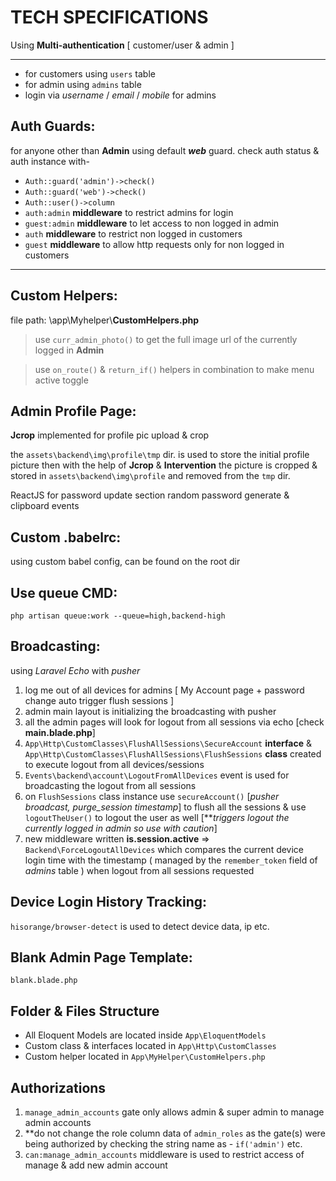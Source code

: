 # TECH SPECIFICATIONS #

Using **Multi-authentication** [ customer/user & admin ]

----------
- for  customers using `users` table
- for admin using `admins` table
- login via *username* / *email* / *mobile* for admins

## Auth Guards: ##
for anyone other than **Admin** using default ***web*** guard.
check auth status & auth instance with-



- `Auth::guard('admin')->check()` 
- `Auth::guard('web')->check()`
- `Auth::user()->column`
- `auth:admin` **middleware** to restrict admins for login
- `guest:admin` **middleware** to let access to non logged in admin
- `auth` **middleware** to restrict non logged in customers
- `guest` **middleware** to allow http requests only for non logged in customers



----------



## Custom Helpers: ##

file path: \app\Myhelper\\**CustomHelpers.php**

> use `curr_admin_photo()` to get the full image url of the currently logged in **Admin**


> use `on_route()` & `return_if()` helpers in combination to make menu active toggle



## Admin Profile Page: ##

**Jcrop** implemented for profile pic upload & crop <br>

the `assets\backend\img\profile\tmp` dir. is used to store the initial profile picture then with the help of **Jcrop** & **Intervention** the picture is cropped & stored in `assets\backend\img\profile` and removed from the `tmp` dir.

ReactJS for password update section random password generate & clipboard events

## Custom .babelrc: ##

using custom babel config, can be found on the root dir

## Use queue CMD: ##

    php artisan queue:work --queue=high,backend-high

## Broadcasting: ##

using *Laravel Echo* with *pusher* <br>

1. log me out of all devices for admins [ My Account page + password change auto trigger flush sessions ]
2. admin main layout is initializing the broadcasting with pusher
3. all the admin pages will look for logout from all sessions via echo [check **main.blade.php**]
4. `App\Http\CustomClasses\FlushAllSessions\SecureAccount` **interface** & `App\Http\CustomClasses\FlushAllSessions\FlushSessions` **class** created to execute logout from all devices/sessions
5. `Events\backend\account\LogoutFromAllDevices` event is used for broadcasting the logout from all sessions
6. on `FlushSessions` class instance use `secureAccount()` [*pusher broadcast, purge_session timestamp*] to flush all the sessions & use `logoutTheUser()` to logout the user as well [***triggers logout the currently logged in admin so use with caution*]
7. new middleware written **is.session.active** => `Backend\ForceLogoutAllDevices` which compares the current device login time with the timestamp ( managed by the `remember_token` field of *admins* table ) when logout from all sessions requested

## Device Login History Tracking: ##
`hisorange/browser-detect` is used to detect device data, ip etc.


## Blank Admin Page Template: ##
    blank.blade.php

## Folder & Files Structure ##

- All Eloquent Models are located inside `App\EloquentModels`
- Custom class & interfaces located in `App\Http\CustomClasses`
- Custom helper located in `App\MyHelper\CustomHelpers.php`

## Authorizations ##

1. `manage_admin_accounts` gate only allows admin & super admin to manage admin accounts
2. **do not change the role column data of `admin_roles` as the gate(s) were being authorized by checking the string name as - `if('admin')` etc.
3. `can:manage_admin_accounts` middleware is used to restrict access of manage & add new admin account 